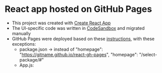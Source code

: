 # React app hosted on GitHub Pages

* This project was created with [Create React App](https://github.com/facebook/create-react-app)
* The UI-specific code was written in [CodeSandbox](https://codesandbox.io/s/select-package-test-forked-liyr9k) and migrated manually
* GitHub Pages were deployed based on these [instructions](https://github.com/gitname/react-gh-pages), with these exceptions:
   * package.json -> instead of  "homepage": "https://gitname.github.io/react-gh-pages", "homepage": "/select-package/#"
   * App.js: <Router basename="/select-package">
